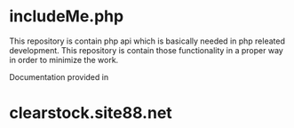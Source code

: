 # includeMe.php

This repository is contain php api which is basically needed in php releated development. This repository is contain those functionality
in a proper way in order to minimize the work.

Documentation provided in 
# clearstock.site88.net
